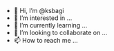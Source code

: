 - 👋 Hi, I’m @ksbagi
- 👀 I’m interested in ...
- 🌱 I’m currently learning ...
- 💞️ I’m looking to collaborate on ...
- 📫 How to reach me ...

<!---
ksbagi/ksbagi is a ✨ special ✨ repository because its `README.md` (this file) appears on your GitHub profile.
You can click the Preview link to take a look at your changes.
--->
